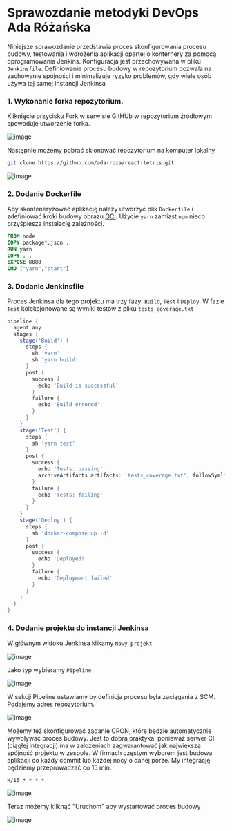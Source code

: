 # Sprawozdanie metodyki DevOps Ada Różańska
Niniejsze sprawozdanie przedstawia proces skonfigurowania procesu budowy, testowania i wdrożenia aplikacji opartej o konternery za pomocą oprogramowania Jenkins. Konfiguracja jest przechowywana w pliku `Jenkinsfile`. Definiowanie procesu budowy w repozytorium pozwala na zachowanie spójności i minimalizuje ryzyko problemów, gdy wiele osób używa tej samej instancji Jenkinsa 
### 1. Wykonanie forka repozytorium.
Kliknięcie przycisku Fork w serwisie GitHUb w repozytorium źródłowym spowoduje utworzenie forka.

![image](https://github.com/ada-roza/react-tetris/assets/123314121/f857dee2-0d98-438e-b0a2-9af0275caa25)

Następnie możemy pobrać sklonować repozytorium na komputer lokalny
```bash
git clone https://github.com/ada-roza/react-tetris.git
```
![image](https://github.com/ada-roza/react-tetris/assets/123314121/6a4a4d34-fe59-4ed0-ad5d-cdc8ec7fff00)

### 2. Dodanie Dockerfile
Aby skonteneryzować aplikację należy utworzyć plik `Dockerfile` i zdefiniować kroki budowy obrazu [OCI](https://opencontainers.org/). Użycie `yarn` zamiast `npm` nieco przyśpiesza instalację zależności.
```Dockerfile
FROM node
COPY package*.json .
RUN yarn
COPY . .
EXPOSE 8080
CMD ["yarn","start"]
```

### 3. Dodanie Jenkinsfile
Proces Jenkinsa dla tego projektu ma trzy fazy: `Build`, `Test` i `Deploy`. W fazie `Test` kolekcjonowane są wyniki testów z pliku `tests_coverage.txt`

```groovy
pipeline {
  agent any
  stages {
    stage('Build') {
      steps {
        sh 'yarn'
        sh 'yarn build'
      }
      post {
        success {
          echo 'Build is successful'
        }
        failure {
          echo 'Build errored'
        }
      }
    }
    stage('Test') {
      steps {
        sh 'yarn test'
      }
      post {
        success {
          echo 'Tests: passing'
          archiveArtifacts artifacts: 'tests_coverage.txt', followSymlinks: false
        }
        failure {
          echo 'Tests: failing'
        }
      }
    }
    stage('Deploy') {
      steps {
        sh 'docker-compose up -d'
      }
      post {
        success {
          echo 'Deployed!'
        }
        failure {
          echo 'Deployment failed'
        }
      }
    }
  }
}
```

### 4. Dodanie projektu do instancji Jenkinsa
W głównym widoku Jenkinsa klikamy `Nowy projekt`

![image](https://github.com/ada-roza/react-tetris/assets/123314121/c9a14d76-61e6-4bf6-bfaf-dc92bd2839c1)

Jako typ wybieramy `Pipeline`

![image](https://github.com/ada-roza/react-tetris/assets/123314121/df8d0229-c329-4608-a3a6-67e6993b00b6)

W sekcji Pipeline ustawiamy by definicja procesu była zaciągania z SCM. Podajemy adres repozytorium.

![image](https://github.com/ada-roza/react-tetris/assets/123314121/c149b898-1b32-4efb-add2-b576f71f530b)

Możemy też skonfigurować zadanie CRON, które będzie automatycznie wywoływać proces budowy. Jest to dobra praktyka, ponieważ serwer CI (ciągłej integracji) ma w założeniach zagwarantować jak największą spójność projektu w zespole. W firmach częstym wyborem jest budowa aplikacji co każdy commit lub każdej nocy o danej porze. My integrację będziemy przeprowadzać co 15 min.
```
H/15 * * * *
```

![image](https://github.com/ada-roza/react-tetris/assets/123314121/b6e5a2ab-1032-41b7-92f5-335247ae256f)


Teraz możemy kliknąć "Uruchom" aby wystartować proces budowy

![image](https://github.com/ada-roza/react-tetris/assets/123314121/80013cd3-3d4b-4711-805d-84c0913c4584)




